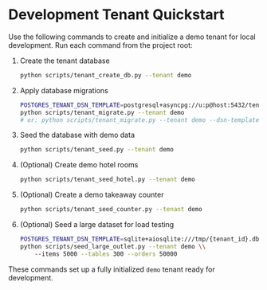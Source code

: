 # Development Tenant Quickstart

Use the following commands to create and initialize a demo tenant for local development.
Run each command from the project root:

1. Create the tenant database
   ```bash
   python scripts/tenant_create_db.py --tenant demo
   ```
2. Apply database migrations
   ```bash
   POSTGRES_TENANT_DSN_TEMPLATE=postgresql+asyncpg://u:p@host:5432/tenant_{tenant_id} \
   python scripts/tenant_migrate.py --tenant demo
   # or: python scripts/tenant_migrate.py --tenant demo --dsn-template 'postgresql+asyncpg://u:p@host:5432/tenant_{tenant_id}'
   ```
3. Seed the database with demo data
   ```bash
   python scripts/tenant_seed.py --tenant demo
   ```

4. (Optional) Create demo hotel rooms
   ```bash
   python scripts/tenant_seed_hotel.py --tenant demo
   ```

5. (Optional) Create a demo takeaway counter
   ```bash
   python scripts/tenant_seed_counter.py --tenant demo
   ```

6. (Optional) Seed a large dataset for load testing
   ```bash
   POSTGRES_TENANT_DSN_TEMPLATE=sqlite+aiosqlite:///tmp/{tenant_id}.db \\
   python scripts/seed_large_outlet.py --tenant demo \\
       --items 5000 --tables 300 --orders 50000

   ```

These commands set up a fully initialized `demo` tenant ready for development.
